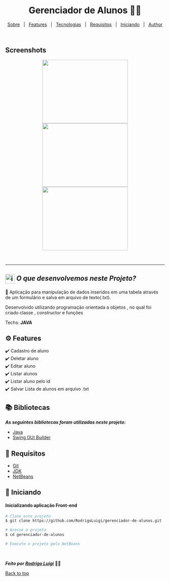 # <h1 id="top" align="center">Gerenciador de Alunos 👨‍🎓</h1>

<p align="center">
  <a href="#sobre">Sobre</a> &#xa0; | &#xa0; 
  <a href="#gear-features">Features</a> &#xa0; | &#xa0;
  <a href="#books-bibliotecas">Tecnologias</a> &#xa0; | &#xa0;
  <a href="#-requisitos">Requisitos</a> &#xa0; | &#xa0;
  <a href="#checkered_flag-iniciando">Iniciando</a> &#xa0; | &#xa0;
  <a href="https://github.com/RodrigoLuigi" target="_blank">Author</a>
</p>

<br>

## Screenshots

<div align="center">
  <img src="img/image-1.png" width="270px" height="200px">
  <img src="img/image-2.png" width="270px" height="200px">
  <img src="img/image-3.png" width="270px" height="200px">
</div>

<br><hr>

## <img id="sobre" src="https://imgur.com/VhTBbHg.png" alt="imagem de um notebook" align="center" width="30px"> _**O que desenvolvemos neste Projeto?**_

📌 Aplicação para manipulação de dados inseridos em uma tabela através de um formulário e salva em arquivo de texto(.txt).

Desenvolvido utilizando programação orientada a objetos , no qual foi criado classe , constructor e funções 
  
Techs: **JAVA**

## :gear: Features

:heavy_check_mark: Cadastro de aluno\
:heavy_check_mark: Deletar aluno\
:heavy_check_mark: Editar aluno\
:heavy_check_mark: Listar alunos\
:heavy_check_mark: Listar aluno pelo id\
:heavy_check_mark: Salvar Lista de alunos em arquivo .txt

## :books: Bibliotecas

_**As seguintes bibliotecas foram utilizadas neste projeto:**_

- [Java](https://docs.oracle.com/en/java/)
- [Swing GUI Builder](https://docs.oracle.com/javase/tutorial/uiswing/)

## 📝 Requisitos

- [Git](https://git-scm.com)
- [JDK](https://www.oracle.com/br/java/technologies/downloads/)
- [NetBeans](https://netbeans.apache.org/front/main/index.html)

## :checkered_flag: Iniciando

#### Inicializando aplicação Front-end

```bash
# Clone este projeto
$ git clone https://github.com/RodrigoLuigi/gerenciador-de-alunos.git

# Acesse o projeto
$ cd gerenciador-de-alunos

# Execute o projeto pelo NetBeans
```

&#xa0;

_**Feito por <a href="https://github.com/RodrigoLuigi" target="_blank">Rodrigo Luigi</a>**_ 👨‍🚀

<a href="#top">Back to top</a>